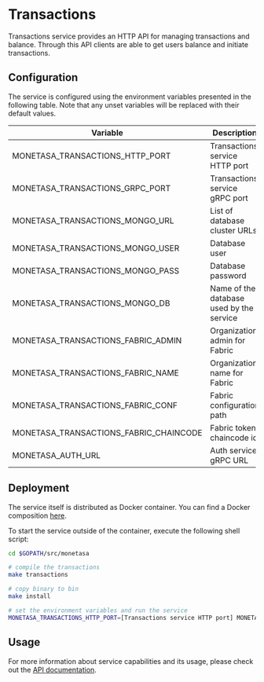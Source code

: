 # Transactions

Transactions service provides an HTTP API for managing transactions and balance.
Through this API clients are able to get users balance and initiate
transactions.

## Configuration

The service is configured using the environment variables presented in the
following table. Note that any unset variables will be replaced with their
default values.

| Variable                               | Description                              | Default                                   |
|----------------------------------------|------------------------------------------|-------------------------------------------|
| MONETASA_TRANSACTIONS_HTTP_PORT        | Transactions service HTTP port           | 8080                                      |
| MONETASA_TRANSACTIONS_GRPC_PORT        | Transactions service gRPC port           | 8081                                      |
| MONETASA_TRANSACTIONS_MONGO_URL        | List of database cluster URLs            | 0.0.0.0                                   |
| MONETASA_TRANSACTIONS_MONGO_USER       | Database user                            |                                           |
| MONETASA_TRANSACTIONS_MONGO_PASS       | Database password                        |                                           |
| MONETASA_TRANSACTIONS_MONGO_DB         | Name of the database used by the service | transactions                              |
| MONETASA_TRANSACTIONS_FABRIC_ADMIN     | Organization admin for Fabric            | admin                                     |
| MONETASA_TRANSACTIONS_FABRIC_NAME      | Organization name for Fabric             | org1                                      |
| MONETASA_TRANSACTIONS_FABRIC_CONF      | Fabric configuration path                | `/src/monetasa/config/fabric/config.yaml` |
| MONETASA_TRANSACTIONS_FABRIC_CHAINCODE | Fabric token chaincode id                | token                                     |
| MONETASA_AUTH_URL                      | Auth service gRPC URL                    | localhost:8081                            |

## Deployment

The service itself is distributed as Docker container. You can find a Docker composition
[here](../docker/docker-compose.yml).

To start the service outside of the container, execute the following shell script:

```bash
cd $GOPATH/src/monetasa

# compile the transactions
make transactions

# copy binary to bin
make install

# set the environment variables and run the service
MONETASA_TRANSACTIONS_HTTP_PORT=[Transactions service HTTP port] MONETASA_TRANSACTIONS_GRPC_PORT=[Transactions service gRPC port] MONETASA_TRANSACTIONS_MONGO_URL=[List of database cluster URLs] MONETASA_TRANSACTIONS_MONGO_USER=[Database user] MONETASA_TRANSACTIONS_MONGO_PASS=[Database password] MONETASA_TRANSACTIONS_MONGO_DB=[Name of the database used by the service] MONETASA_TRANSACTIONS_FABRIC_ADMIN=[Organization admin for Fabric] MONETASA_TRANSACTIONS_FABRIC_NAME=[Organization name for Fabric] MONETASA_TRANSACTIONS_FABRIC_CONF=[Fabric configuration path] MONETASA_TRANSACTIONS_FABRIC_CHAINCODE=[Fabric token chaincode id] MONETASA_AUTH_URL=[Auth service gRPC URL] $GOBIN/monetasa-transactions
```

## Usage

For more information about service capabilities and its usage, please check out
the [API documentation](swagger.yml).
